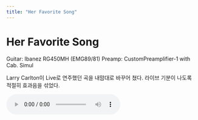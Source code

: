 ```yaml
---
title: "Her Favorite Song"
---
```

# Her Favorite Song

Guitar: Ibanez RG450MH (EMG89/81)
Preamp: CustomPreamplifier-1 with Cab. Simul

Larry Carlton이 Live로 연주했던 곡을 내맘대로 바꾸어 쳤다.
라이브 기분이 나도록 적절히 효과음을 섞었다.

![audio](/assets/images/9074cfde8e462128af6c99936e004d09.mp3)



